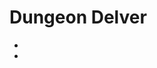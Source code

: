 # Dungeon Delver

- [Backend for Dungeon Delver Web Application]: https://github.com/JasonWeaverRev/backend-technology-project-1822-team-1.git 

- [Frontend for Dungeon Delver Web Application]: https://github.com/JasonWeaverRev/frontend-technology-project-1822-team-1.git

